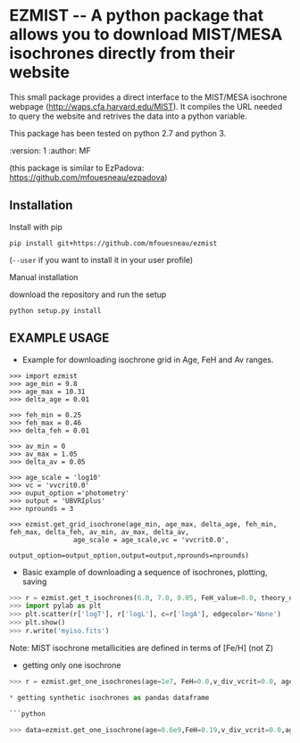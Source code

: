 EZMIST -- A python package that allows you to download MIST/MESA isochrones directly from their website
=======================================================================================================


This small package provides a direct interface to the MIST/MESA isochrone
webpage (http://waps.cfa.harvard.edu/MIST).
It compiles the URL needed to query the website and retrives the data into a
python variable.

This package has been tested on python 2.7 and python 3.

:version: 1
:author: MF

(this package is similar to EzPadova:  https://github.com/mfouesneau/ezpadova)

Installation
------------
Install with pip

```
pip install git+https://github.com/mfouesneau/ezmist
```
(`--user` if you want to install it in your user profile)

Manual installation

download the repository and run the setup

```python setup.py install```



EXAMPLE USAGE
-------------
* Example for downloading isochrone grid  in Age, FeH and Av ranges.
```python3
>>> import ezmist
>>> age_min = 9.8
>>> age_max = 10.31
>>> delta_age = 0.01

>>> feh_min = 0.25
>>> feh_max = 0.46
>>> delta_feh = 0.01

>>> av_min = 0
>>> av_max = 1.05
>>> delta_av = 0.05

>>> age_scale = 'log10'
>>> vc = 'vvcrit0.0'
>>> ouput_option ='photometry'
>>> output = 'UBVRIplus'
>>> nprounds = 3

>>> ezmist.get_grid_isochrone(age_min, age_max, delta_age, feh_min, feh_max, delta_feh, av_min, av_max, delta_av,
                age_scale = age_scale,vc = 'vvcrit0.0',
                output_option=output_option,output=output,nprounds=nprounds)

```

* Basic example of downloading a sequence of isochrones, plotting, saving
```python
>>> r = ezmist.get_t_isochrones(6.0, 7.0, 0.05, FeH_value=0.0, theory_output='full')
>>> import pylab as plt
>>> plt.scatter(r['logT'], r['logL'], c=r['logA'], edgecolor='None')
>>> plt.show()
>>> r.write('myiso.fits')
```

Note: MIST isochrone metallicities are defined in terms of [Fe/H] (not Z)

* getting only one isochrone
```python
>>> r = ezmist.get_one_isochrones(age=1e7, FeH=0.0,v_div_vcrit=0.0, age_scale='linear')

* getting synthetic isochrones as pandas dataframe

```python

>>> data=ezmist.get_one_isochrone(age=0.6e9,FeH=0.19,v_div_vcrit=0.0,age_scale='linear',output_option='photometry',output='UBVRIplus').to_pandas()
